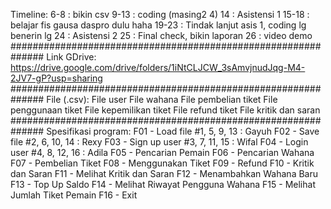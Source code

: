 Timeline:
6-8     : bikin csv
9-13    : coding (masing2 4)
14      : Asistensi 1
15-18   : belajar fis gausa daspro dulu haha
19-23   : Tindak lanjut asis 1, coding lg benerin lg
24      : Asistensi 2
25      : Final check, bikin laporan
26      : video demo
##############################################################
Link GDrive:
https://drive.google.com/drive/folders/1iNtCLJCW_3sAmvjnudJqg-M4-2JV7-gP?usp=sharing
##############################################################
File (.csv):
File user
File wahana
File pembelian tiket
File penggunaan tiket
File kepemilikan tiket
File refund tiket
File kritik dan saran
##############################################################
Spesifikasi program:
F01 - Load file                       #1, 5, 9, 13  : Gayuh
F02 - Save file                       #2, 6, 10, 14 : Rexy
F03 - Sign up user                    #3, 7, 11, 15 : Wifal
F04 - Login user                      #4, 8, 12, 16 : Adila
F05 - Pencarian Pemain
F06 - Pencarian Wahana
F07 - Pembelian Tiket
F08 - Menggunakan Tiket
F09 - Refund
F10 - Kritik dan Saran
F11 - Melihat Kritik dan Saran
F12 - Menambahkan Wahana Baru
F13 - Top Up Saldo
F14 - Melihat Riwayat Pengguna Wahana
F15 - Melihat Jumlah Tiket Pemain
F16 - Exit
